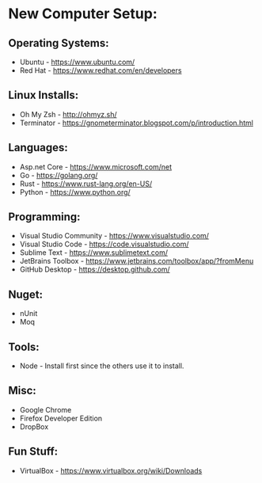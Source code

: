 # New Computer Setup:

## Operating Systems:
* Ubuntu - https://www.ubuntu.com/
* Red Hat - https://www.redhat.com/en/developers

## Linux Installs:
* Oh My Zsh - http://ohmyz.sh/
* Terminator - https://gnometerminator.blogspot.com/p/introduction.html

## Languages:
* Asp.net Core - https://www.microsoft.com/net
* Go - https://golang.org/
* Rust - https://www.rust-lang.org/en-US/
* Python - https://www.python.org/

## Programming:
* Visual Studio Community - https://www.visualstudio.com/
* Visual Studio Code - https://code.visualstudio.com/
* Sublime Text - https://www.sublimetext.com/
* JetBrains Toolbox - https://www.jetbrains.com/toolbox/app/?fromMenu
* GitHub Desktop - https://desktop.github.com/

## Nuget:
* nUnit
* Moq

## Tools:
* Node - Install first since the others use it to install.

## Misc:
* Google Chrome
* Firefox Developer Edition
* DropBox

## Fun Stuff:
* VirtualBox - https://www.virtualbox.org/wiki/Downloads

